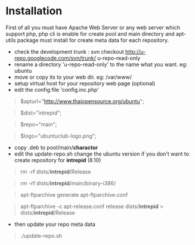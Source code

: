 # Installation #

First of all you must have Apache Web Server or any web server which support php, php cli is enable for create pool and main directory and apt-utils package must install for create meta data for each repository.

  * check the development trunk : svn checkout http://u-repo.googlecode.com/svn/trunk/ u-repo-read-only
  * rename a directory 'u-repo-read-only' to the name what you want. eg: ubuntu
  * move or copy its to your web dir. eg: /var/www/
  * setup virtual host for your repository web page (optional)
  * edit the config file 'config.inc.php'

> $apturl="http://www.thaiopensource.org/ubuntu";

> $dist="intrepid";

> $repo="main";

> $logo="ubuntuclub-logo.png";

  * copy .deb to pool/main/**charactor**
  * edit the update-repo.sh change the ubuntu version if you don't want to create repository for **intrepid** (8.10)

> rm -rf dists/**intrepid**/Release

> rm -rf dists/**intrepid**/main/binary-i386/

> apt-ftparchive generate apt-ftparchive.conf

> apt-ftparchive -c apt-release.conf release dists/**intrepid** > dists/**intrepid**/Release


  * then update your repo meta data

> ./update-repo.sh